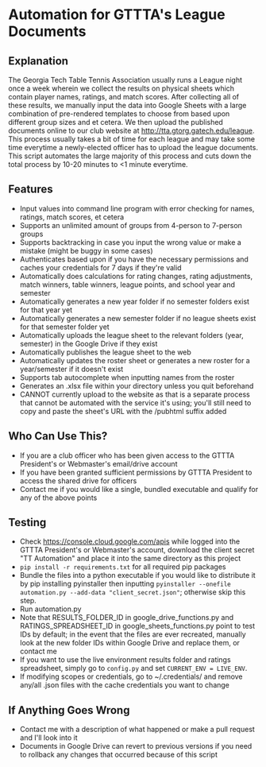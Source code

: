 # Automation for GTTTA's League Documents

## Explanation
The Georgia Tech Table Tennis Association usually runs a League night once a week wherein we collect the results on physical sheets which
contain player names, ratings, and match scores. After collecting all of these results, we manually input the data into Google Sheets with
a large combination of pre-rendered templates to choose from based upon different group sizes and et cetera. We then upload the published
documents online to our club website at http://tta.gtorg.gatech.edu/league. This process usually takes a bit of time for each league and
may take some time everytime a newly-elected officer has to upload the league documents. This script automates the large majority of this
process and cuts down the total process by 10-20 minutes to <1 minute everytime.

## Features
* Input values into command line program with error checking for names, ratings, match scores, et cetera
* Supports an unlimited amount of groups from 4-person to 7-person groups
* Supports backtracking in case you input the wrong value or make a mistake (might be buggy in some cases)
* Authenticates based upon if you have the necessary permissions and caches your credentials for 7 days if they're valid
* Automatically does calculations for rating changes, rating adjustments, match winners, table winners, league points, and school year and semester
* Automatically generates a new year folder if no semester folders exist for that year yet
* Automatically generates a new semester folder if no league sheets exist for that semester folder yet
* Automatically uploads the league sheet to the relevant folders (year, semester) in the Google Drive if they exist
* Automatically publishes the league sheet to the web
* Automatically updates the roster sheet or generates a new roster for a year/semester if it doesn't exist
* Supports tab autocomplete when inputting names from the roster
* Generates an .xlsx file within your directory unless you quit beforehand
* CANNOT currently upload to the website as that is a separate process that cannot be automated with the service it's using; you'll still need to copy and paste the sheet's URL with the /pubhtml suffix added

## Who Can Use This?
* If you are a club officer who has been given access to the GTTTA President's or Webmaster's email/drive account
* If you have been granted sufficient permissions by GTTTA President to access the shared drive for officers
* Contact me if you would like a single, bundled executable and qualify for any of the above points

## Testing
* Check https://console.cloud.google.com/apis while logged into the GTTTA President's or Webmaster's account, download the client secret "TT Automation" and place it into the same directory as this project
* `pip install -r requirements.txt` for all required pip packages
* Bundle the files into a python executable if you would like to distribute it by pip installing pyinstaller then inputting
`pyinstaller --onefile automation.py --add-data "client_secret.json"`; otherwise skip this step.
* Run automation.py
* Note that RESULTS_FOLDER_ID in google_drive_functions.py and RATINGS_SPREADSHEET_ID in google_sheets_functions.py point to test IDs by default; in the event that the files are ever recreated, manually look at the new folder IDs within Google Drive and replace them, or contact me
* If you want to use the live environment results folder and ratings spreadsheet, simply go to `config.py` and set `CURRENT_ENV = LIVE_ENV`.
* If modifying scopes or credentials, go to ~/.credentials/ and remove any/all .json files with the cache credentials you want to change

## If Anything  Goes Wrong
* Contact me with a description of what happened or make a pull request and I'll look into it
* Documents in Google Drive can revert to previous versions if you need to rollback any changes that occurred because of this script
